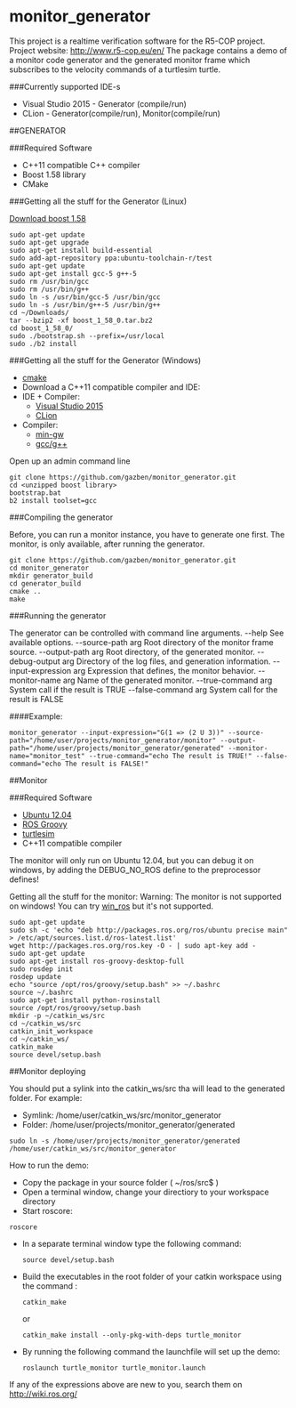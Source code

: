 # monitor_generator
This project is a realtime verification software for the R5-COP project. Project website: http://www.r5-cop.eu/en/
The package contains a demo of a monitor code generator and the generated monitor frame which subscribes to the velocity commands of a turtlesim turtle.

###Currently supported IDE-s

  * Visual Studio 2015 - Generator (compile/run)
  * CLion - Generator(compile/run), Monitor(compile/run)

##GENERATOR

###Required Software

  * C++11 compatible C++ compiler
  * Boost 1.58 library
  * CMake

###Getting all the stuff for the Generator (Linux)

[Download boost 1.58](http://www.boost.org/users/history/version_1_58_0.html)

  ```
  sudo apt-get update
  sudo apt-get upgrade
  sudo apt-get install build-essential
  sudo add-apt-repository ppa:ubuntu-toolchain-r/test
  sudo apt-get update
  sudo apt-get install gcc-5 g++-5
  sudo rm /usr/bin/gcc
  sudo rm /usr/bin/g++
  sudo ln -s /usr/bin/gcc-5 /usr/bin/gcc
  sudo ln -s /usr/bin/g++-5 /usr/bin/g++
  cd ~/Downloads/
  tar --bzip2 -xf boost_1_58_0.tar.bz2
  cd boost_1_58_0/
  sudo ./bootstrap.sh --prefix=/usr/local
  sudo ./b2 install
  ```

###Getting all the stuff for the Generator (Windows)
- [cmake](https://cmake.org/download)
- Download a C++11 compatible compiler and IDE:
 - IDE + Compiler: 
    - [Visual Studio 2015](https://www.visualstudio.com/en-us/products/visual-studio-community-vs.aspx)
    - [CLion](https://www.jetbrains.com/clion/download)
 - Compiler:
    - [min-gw](http://sourceforge.net/projects/mingw/files/Installer)
    - [gcc/g++](https://gcc.gnu.org)


Open up an admin command line
  ```
  git clone https://github.com/gazben/monitor_generator.git
  cd <unzipped boost library>
  bootstrap.bat
  b2 install toolset=gcc
  ```

###Compiling the generator

Before, you can run a monitor instance, you have to generate one first. The monitor, is only available, after running the generator.

  ```
  git clone https://github.com/gazben/monitor_generator.git
  cd monitor_generator
  mkdir generator_build
  cd generator_build
  cmake ..
  make
  ```

###Running the generator

The generator can be controlled with command line arguments. 
  --help                 See available options.
  --source-path arg      Root directory of the monitor frame source.
  --output-path arg      Root directory, of the generated monitor.
  --debug-output arg     Directory of the log files, and generation 
                         information.
  --input-expression arg Expression that defines, the monitor behavior.
  --monitor-name arg     Name of the generated monitor.
  --true-command arg     System call if the result is TRUE
  --false-command arg    System call for the result is FALSE


####Example:
  ```
  monitor_generator --input-expression="G(1 => (2 U 3))" --source-path="/home/user/projects/monitor_generator/monitor" --output-path="/home/user/projects/monitor_generator/generated" --monitor-name="monitor_test" --true-command="echo The result is TRUE!" --false-command="echo The result is FALSE!"
  ```

##Monitor

###Required Software
  * [Ubuntu 12.04](http://releases.ubuntu.com/12.04)
  * [ROS Groovy](http://wiki.ros.org/groovy/Installation/Ubuntu)
  * [turtlesim](http://wiki.ros.org/turtlesim)
  * C++11 compatible compiler

The monitor will only run on Ubuntu 12.04, but you can debug it on windows, by adding the DEBUG_NO_ROS define to the preprocessor defines!

Getting all the stuff for the monitor:
Warning: The monitor is not supported on windows! You can try [win_ros](http://wiki.ros.org/win_ros) but it's not supported.

  ```
  sudo apt-get update
  sudo sh -c 'echo "deb http://packages.ros.org/ros/ubuntu precise main" > /etc/apt/sources.list.d/ros-latest.list'
  wget http://packages.ros.org/ros.key -O - | sudo apt-key add -
  sudo apt-get update
  sudo apt-get install ros-groovy-desktop-full
  sudo rosdep init
  rosdep update
  echo "source /opt/ros/groovy/setup.bash" >> ~/.bashrc
  source ~/.bashrc
  sudo apt-get install python-rosinstall
  source /opt/ros/groovy/setup.bash
  mkdir -p ~/catkin_ws/src
  cd ~/catkin_ws/src
  catkin_init_workspace
  cd ~/catkin_ws/
  catkin_make
  source devel/setup.bash
  ```

##Monitor deploying

You should put a sylink into the catkin_ws/src tha will lead to the generated folder.
For example:
  * Symlink: /home/user/catkin_ws/src/monitor_generator
  * Folder: /home/user/projects/monitor_generator/generated


  ```
  sudo ln -s /home/user/projects/monitor_generator/generated /home/user/catkin_ws/src/monitor_generator
  ```


How to run the demo:
  * Copy the package in your source folder ( ~/ros/src$ )
  * Open a terminal window, change your directiory to your workspace directory
  * Start roscore:  
  
  ```
 roscore 
  ```

  * In a separate terminal window type the following command: 
  
    ```
    source devel/setup.bash
    ```
  * Build the executables in the root folder of your catkin workspace using the command : 
  
    ```
    catkin_make
    ```  
    or

    ```  
    catkin_make install --only-pkg-with-deps turtle_monitor
    ```

  * By running the following command the launchfile will set up the demo:

    ``` 
    roslaunch turtle_monitor turtle_monitor.launch
    ```

If any of the expressions above are new to you, search them on http://wiki.ros.org/
